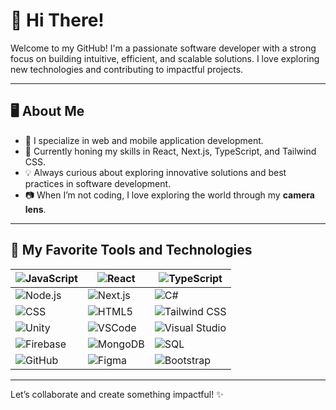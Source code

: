 # 👋 Hi There!

Welcome to my GitHub! I'm a passionate software developer with a strong focus on building intuitive, efficient, and scalable solutions. I love exploring new technologies and contributing to impactful projects.

---

## 🖥️ **About Me**  

- 🌟 I specialize in web and mobile application development.  
- 🔧 Currently honing my skills in React, Next.js, TypeScript, and Tailwind CSS.  
- 💡 Always curious about exploring innovative solutions and best practices in software development.  
- 📷 When I’m not coding, I love exploring the world through my **camera lens**.

---

## 🚀 **My Favorite Tools and Technologies**

| ![JavaScript](https://upload.wikimedia.org/wikipedia/commons/6/6a/JavaScript-logo.png) | ![React](https://upload.wikimedia.org/wikipedia/commons/a/a7/React-icon.svg) | ![TypeScript](https://upload.wikimedia.org/wikipedia/commons/4/4e/Typescript_logo_2020.svg) |
| --------------------------------------------------------------- | --------------------------------------------------------------- | --------------------------------------------------------------------------- |
| ![Node.js](https://upload.wikimedia.org/wikipedia/commons/d/d9/Node.js_logo.svg) | ![Next.js](https://upload.wikimedia.org/wikipedia/commons/8/80/Nextjs-logo.svg) | ![C#](https://upload.wikimedia.org/wikipedia/commons/4/47/CSharp_Logo.png) |
| ![CSS](https://upload.wikimedia.org/wikipedia/commons/d/d5/CSS3_logo.svg) | ![HTML5](https://upload.wikimedia.org/wikipedia/commons/7/7a/HTML5_logo.svg) | ![Tailwind CSS](https://upload.wikimedia.org/wikipedia/commons/a/a5/Tailwind_CSS_Logo.svg) |
| ![Unity](https://upload.wikimedia.org/wikipedia/commons/b/b9/Unity_Logo.png) | ![VSCode](https://upload.wikimedia.org/wikipedia/commons/a/a1/Visual_Studio_Code_1.35_icon.png) | ![Visual Studio](https://upload.wikimedia.org/wikipedia/commons/4/4e/Visual_Studio_2019_logo.svg) |
| ![Firebase](https://upload.wikimedia.org/wikipedia/commons/4/47/Firebase_Logo.png) | ![MongoDB](https://upload.wikimedia.org/wikipedia/commons/4/45/MongoDB_Logo.png) | ![SQL](https://upload.wikimedia.org/wikipedia/commons/4/46/SQL_logo.png) |
| ![GitHub](https://upload.wikimedia.org/wikipedia/commons/9/91/Octicons-mark-github.svg) | ![Figma](https://upload.wikimedia.org/wikipedia/commons/d/d5/Figma-logo.svg) | ![Bootstrap](https://upload.wikimedia.org/wikipedia/commons/d/d9/Bootstrap_logo.svg) |

---

Let’s collaborate and create something impactful! ✨  


